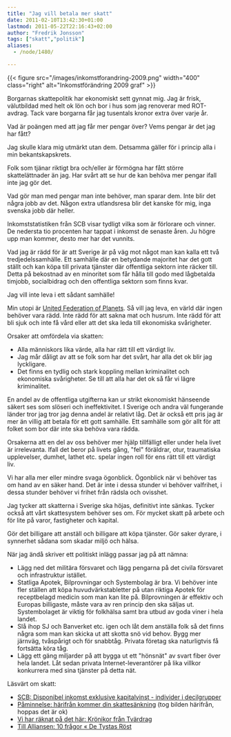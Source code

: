 ```yaml
---
title: "Jag vill betala mer skatt"
date: 2011-02-10T13:42:30+01:00
lastmod: 2011-05-22T22:16:43+02:00
author: "Fredrik Jonsson"
tags: ["skatt","politik"]
aliases:
  - /node/1480/

---
```


{{< figure src="/images/inkomstforandring-2009.png" width="400" class="right" alt="Inkomstförändring 2009 graf" >}}

Borgarnas skattepolitik har ekonomiskt sett gynnat mig. Jag är frisk, välutbildad med helt ok lön och bor i hus som jag renoverar med ROT-avdrag. Tack vare borgarna får jag tusentals kronor extra över varje år.

Vad är poängen med att jag får mer pengar över? Vems pengar är det jag har fått?

Jag skulle klara mig utmärkt utan dem. Detsamma gäller för i princip alla i min bekantskapskrets.

Folk som tjänar riktigt bra och/eller är förmögna har fått större skattelättnader än jag. Har svårt att se hur de kan behöva mer pengar ifall inte jag gör det.

Vad gör man med pengar man inte behöver, man sparar dem. Inte blir det några jobb av det. Någon extra utlandsresa blir det kanske för mig, inga svenska jobb där heller.

Inkomststatistiken från SCB visar tydligt vilka som är förlorare och vinner. De nedersta tio procenten har tappat i inkomst de senaste åren. Ju högre upp man kommer, desto mer har det vunnits.

Vad jag är rädd för är att Sverige är på väg mot något man kan kalla ett två tredjedelssamhälle. Ett samhälle där en betydande majoritet har det gott ställt och kan köpa till privata tjänster där offentliga sektorn inte räcker till. Detta på bekostnad av en minoritet som får hålla till godo med lågbetalda timjobb, socialbidrag och den offentliga sektorn som finns kvar.

Jag vill inte leva i ett sådant samhälle!

Min utopi är [United Federation of Planets](http://en.wikipedia.org/wiki/United_Federation_of_Planets#Economics). Så vill jag leva, en värld där ingen behöver vara rädd. Inte rädd för att sakna mat och husrum. Inte rädd för att bli sjuk och inte få vård eller att det ska leda till ekonomiska svårigheter.

Orsaker att omfördela via skatten:

* Alla människors lika värde, alla har rätt till ett värdigt liv.
* Jag mår dåligt av att se folk som har det svårt, har alla det ok blir jag lyckligare.
* Det finns en tydlig och stark koppling mellan kriminalitet och ekonomiska svårigheter. Se till att alla har det ok så får vi lägre kriminalitet.

En andel av de offentliga utgifterna kan ur strikt ekonomiskt hänseende säkert ses som slöseri och ineffektivitet. I Sverige och andra väl fungerande länder tror jag tror jag denna andel är relativt låg. Det är också ett pris jag är mer än villig att betala för ett gott samhälle. Ett samhälle som gör allt för att folket som bor där inte ska behöva vara rädda.

Orsakerna att en del av oss behöver mer hjälp tillfälligt eller under hela livet är irrelevanta. Ifall det beror på livets gång, "fel" föräldrar, otur, traumatiska upplevelser, dumhet, lathet etc. spelar ingen roll för ens rätt till ett värdigt liv.

Vi har alla mer eller mindre svaga ögonblick. Ögonblick när vi behöver tas om hand av en säker hand. Det är inte i dessa stunder vi behöver valfrihet, i dessa stunder behöver vi frihet från rädsla och ovisshet.

Jag tycker att skatterna i Sverige ska höjas, definitivt inte sänkas. Tycker också att vårt skattesystem behöver ses om. För mycket skatt på arbete och för lite på varor, fastigheter och kapital.

Gör det billigare att anställ och billigare att köpa tjänster. Gör saker dyrare, i synnerhet sådana som skadar miljö och hälsa.

När jag ändå skriver ett politiskt inlägg passar jag på att nämna:

* Lägg ned det militära försvaret och lägg pengarna på det civila försvaret och infrastruktur istället.
* Statliga Apotek, Bilprovningar och Systembolag är bra. Vi behöver inte fler ställen att köpa huvudvärkstabletter på utan riktiga Apotek för receptbelagd medicin som man kan lite på. Bilprovningen är effektiv och Europas billigaste, måste vara av ren princip den ska säljas ut. Systembolaget är viktig för folkhälsa samt bra utbud av goda viner i hela landet.
* Slå ihop SJ och Banverket etc. igen och låt dem anställa folk så det finns några som man kan skicka ut att skotta snö vid behov. Bygg mer järnväg, tvåspårigt och för snabbtåg. Privata företag ska naturligtvis få fortsätta köra tåg.
* Lägg ett gäng miljarder på att bygga ut ett "hönsnät" av svart fiber över hela landet. Låt sedan privata Internet-leverantörer på lika villkor konkurrera med sina tjänster på detta nät.

Läsvärt om skatt:

* [SCB: Disponibel inkomst exklusive kapitalvinst - individer i decilgrupper](http://www.scb.se/Pages/TableAndChart____163546.aspx)
* [Påminnelse: härifrån kommer din skattesänkning](http://storstad.wordpress.com/2011/01/11/paminnelse-harifran-kommer-din-skattesankning/) (tog bilden härifrån, hoppas det är ok)
* [Vi har räknat på det här: Krönikor från Tvärdrag](http://www.viharraknatpadethar.se/2011/01/kronikor-fran-tvardrag.html)
* [Till Alliansen: 10 frågor « De Tystas Röst](http://detysta.wordpress.com/2011/01/11/till-alliansen-10-fragor/)


